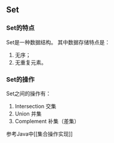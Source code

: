 ## Set
### Set的特点
Set是一种数据结构。
其中数据存储特点是：
1. 无序；
2. 无重复元素。

### Set的操作

Set之间的操作有：
1. Intersection 交集
2. Union 并集
3. Complement 补集（差集）

参考Java中[[集合操作实现]]

